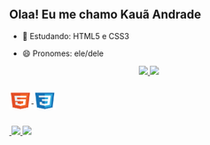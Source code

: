 ## Olaa! Eu me chamo Kauã Andrade

- 🌱 Estudando: HTML5 e CSS3

- 😄 Pronomes: ele/dele 

<div align="center">
  <a href="https://github.com/kauasivandrade">
  <img height="180em" src="https://github-readme-stats.vercel.app/api?username=kauasilvandrade&show_icons=true&theme=algolia&include_all_commits=true&count_private=true"/>
  <img height="180em" src="https://github-readme-stats.vercel.app/api/top-langs/?username=kauasilvandrade&layout=compact&langs_count=7&theme=algolia"/>
</div>

##

<div style="display: inline_block">
  <img align="center" alt="Kaua-HTML" height="30" width="40" src="https://raw.githubusercontent.com/devicons/devicon/master/icons/html5/html5-original.svg">
  <img align="center" alt="Kaua-CSS" height="30" width="40" src="https://raw.githubusercontent.com/devicons/devicon/master/icons/css3/css3-original.svg">
</div>

##

<div> 
 <a href="https://wa.me/11969071018" target="_blank">
    <img href="https://img.shields.io/badge/WhatsApp-25D366?style=for-the-badge&logo=whatsapp&logoColor=white">
 </a>
 <a href="https://www.instagram.com/kaua_silva_an/" target="_blank">
    <img src="https://img.shields.io/badge/-Instagram-%23E4405F?style=for-the-badge&logo=instagram&logoColor=white">
 </a> 
  <a href="malito:kauaa422@gmail.com" target="_blank">
    <img src="https://img.shields.io/badge/-Gmail-%23333?style=for-the-badge&logo=gmail&logoColor=white">
  </a>
</div>  